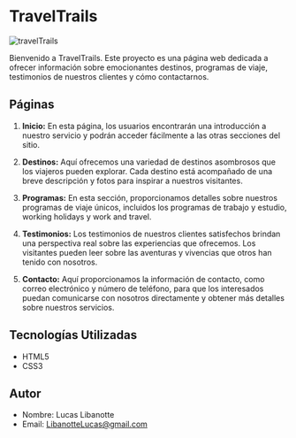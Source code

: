 # TravelTrails
![travelTrails](https://github.com/Lucas-Liba/TravelTrails/assets/90228351/16fcc52a-c8e3-4baa-b8cb-772ef70af58f)

Bienvenido a TravelTrails. Este proyecto es una página web dedicada a ofrecer información sobre emocionantes destinos, programas de viaje, testimonios de nuestros clientes y cómo contactarnos.

## Páginas

1. **Inicio:** En esta página, los usuarios encontrarán una introducción a nuestro servicio y podrán acceder fácilmente a las otras secciones del sitio.

2. **Destinos:** Aquí ofrecemos una variedad de destinos asombrosos que los viajeros pueden explorar. Cada destino está acompañado de una breve descripción y fotos para inspirar a nuestros visitantes.

3. **Programas:** En esta sección, proporcionamos detalles sobre nuestros programas de viaje únicos, incluidos los programas de trabajo y estudio, working holidays y work and travel.

4. **Testimonios:** Los testimonios de nuestros clientes satisfechos brindan una perspectiva real sobre las experiencias que ofrecemos. Los visitantes pueden leer sobre las aventuras y vivencias que otros han tenido con nosotros.

5. **Contacto:** Aquí proporcionamos la información de contacto, como correo electrónico y número de teléfono, para que los interesados puedan comunicarse con nosotros directamente y obtener más detalles sobre nuestros servicios.

## Tecnologías Utilizadas

- HTML5
- CSS3


## Autor

- Nombre: Lucas Libanotte
- Email: LibanotteLucas@gmail.com




